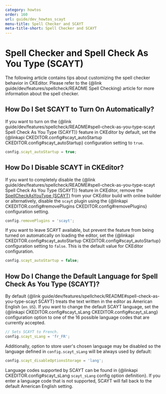 ```yaml
---
category: howtos
order: 160
url: guide/dev_howtos_scayt
menu-title: Spell Checker and SCAYT
meta-title-short: Spell Checker and SCAYT
---
```

<!--
Copyright (c) 2003-2019, CKSource - Frederico Knabben. All rights reserved.
For licensing, see LICENSE.md.
-->

# Spell Checker and Spell Check As You Type (SCAYT)

The following article contains tips about customizing the spell checker behavior in CKEditor. Please refer to the {@link guide/dev/features/spellcheck/README Spell Checking} article for more information about the spell checker.


## How Do I Set SCAYT to Turn On Automatically?

If you want to turn on the {@link guide/dev/features/spellcheck/README#spell-check-as-you-type-scayt Spell Check As You Type (SCAYT)} feature in CKEditor by default, set the {@linkapi CKEDITOR.config#scayt_autoStartup CKEDITOR.config#scayt_autoStartup} configuration setting to `true`.

```javascript
config.scayt_autoStartup = true;
```

## How Do I Disable SCAYT in CKEditor?

If you want to completely disable the {@link guide/dev/features/spellcheck/README#spell-check-as-you-type-scayt Spell Check As You Type (SCAYT)} feature in CKEditor, remove the [SpellCheckAsYouType (SCAYT)](https://ckeditor.com/cke4/addon/scayt) from your CKEditor build with online builder or alternatively, disable the `scayt` plugin using the {@linkapi CKEDITOR.config#removePlugins CKEDITOR.config#removePlugins} configuration setting.

```javascript
config.removePlugins = 'scayt';
```

If you want to leave SCAYT available, but prevent the feature from being turned on automatically on loading the editor, set the {@linkapi CKEDITOR.config#scayt_autoStartup CKEDITOR.config#scayt_autoStartup} configuration setting to `false`. This is the default value for CKEditor configuration.

```javascript
config.scayt_autoStartup = false;
```

## How Do I Change the Default Language for Spell Check As You Type (SCAYT)?

By default {@link guide/dev/features/spellcheck/README#spell-check-as-you-type-scayt SCAYT} treats the text written in the editor as American English (`en_US`). If you want to change the default SCAYT language, set the {@linkapi CKEDITOR.config#scayt_sLang CKEDITOR.config#scayt_sLang} configuration option to one of the 16 possible language codes that are currently accepted.

```javascript
// Sets SCAYT to French.
config.scayt_sLang = 'fr_FR';
```

Additionally, option to store user's chosen language may be disabled so the language defined in `config.scayt_sLang` will be always used by default:

```javascript
config.scayt_disableOptionsStorage = 'lang';
```

Language codes supported by SCAYT can be found in {@linkapi CKEDITOR.config#scayt_sLang `scayt_sLang` config option definition}. If you enter a language code that is not supported, SCAYT will fall back to the default American English setting.
